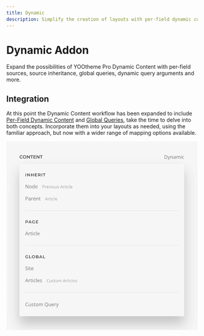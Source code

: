 ```yaml
---
title: Dynamic
description: Simplify the creation of layouts with per-field dynamic content and source inheritance
---
```


# Dynamic Addon

Expand the possibilities of YOOtheme Pro Dynamic Content with per-field sources, source inheritance, global queries, dynamic query arguments and more.

## Integration

<!--@include: ../_partials/enable-addon.md-->

At this point the Dynamic Content workflow has been expanded to include [Per-Field Dynamic Content](./per-field-dynamic-content) and [Global Queries](./global-queries), take the time to delve into both concepts. Incorporate them into your layouts as needed, using the familiar approach, but now with a wider range of mapping options available.

![Field Dynamic Options](./assets/field-dynamic-options.webp)

